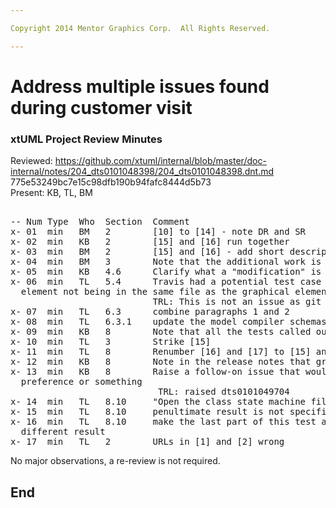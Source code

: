 ```yaml
---

Copyright 2014 Mentor Graphics Corp.  All Rights Reserved.

---
```


# Address multiple issues found during customer visit
### xtUML Project Review Minutes

Reviewed: https://github.com/xtuml/internal/blob/master/doc-internal/notes/204_dts0101048398/204_dts0101048398.dnt.md  775e53249bc7e15c98dfb190b94fafc8444d5b73  
Present:  KB, TL, BM

<pre>

-- Num Type  Who  Section  Comment
x- 01  min   BM   2        [10] to [14] - note DR and SR
x- 02  min   KB   2        [15] and [16] run together
x- 03  min   BM   2        [15] and [16] - add short description
x- 04  min   BM   3        Note that the additional work is captured in [10] to [14]
x- 05  min   KB   4.6      Clarify what a "modification" is
x- 06  min   TL   5.4      Travis had a potential test case that he wanted to run for this scenario that involved a semantic
  element not being in the same file as the graphical element.  Run this test.
                           TRL: This is not an issue as git will auto-merge the non-graphical file additions and removals.
x- 07  min   TL   6.3      combine paragraphs 1 and 2
x- 08  min   TL   6.3.1    update the model compiler schemas to account for the new attributes (MC-Java included)
x- 09  min   KB   8        Note that all the tests called out here are automated
x- 10  min   TL   3        Strike [15]
x- 11  min   TL   8        Renumber [16] and [17] to [15] and [16]
x- 12  min   KB   8        Note in the release notes that graphical diffs are not shown.  To see them look at the text compare.
x- 13  min   KB   8        Raise a follow-on issue that would allow the graphical/proxy diffs to show via a 
  preference or something
  							TRL: raised dts0101049704
x- 14  min   TL   8.10     "Open the class state machine file _in a text editor_"
x- 15  min   TL   8.10     penultimate result is not specified right
x- 16  min   TL   8.10     make the last part of this test a new test 8.11 that repeats 8.10 and then ends with this 
  different result
x- 17  min   TL   2        URLs in [1] and [2] wrong
</pre>
   
No major observations, a re-review is not required.


End
---
